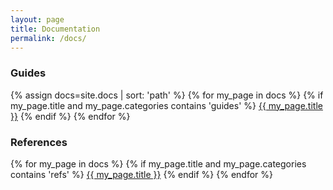 ```yaml
---
layout: page
title: Documentation
permalink: /docs/
---
```


<h3>Guides</h3>
{% assign docs=site.docs | sort: 'path' %}
{% for my_page in docs %}
  {% if my_page.title and my_page.categories contains 'guides' %}
  <a class="page-link" href="{{ my_page.url | prepend: site.github.url }}">{{ my_page.title }}</a>
  {% endif %}
{% endfor %}


<h3>References</h3>
{% for my_page in docs %}
  {% if my_page.title and my_page.categories contains 'refs' %}
  <a class="page-link" href="{{ my_page.url | prepend: site.github.url }}">{{ my_page.title }}</a>
  {% endif %}
{% endfor %}